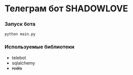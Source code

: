 # Телеграм бот SHADOWLOVE

### Запуск бота

```py
python main.py
```

### Используемые библиотеки

- telebot
- sqlalchemy
- ~~redis~~
